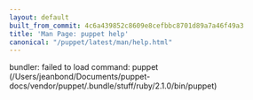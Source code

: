 ```yaml
---
layout: default
built_from_commit: 4c6a439852c8609e8cefbbc8701d89a7a46f49a3
title: 'Man Page: puppet help'
canonical: "/puppet/latest/man/help.html"
---
```


<div class='mp'>
<p>bundler: failed to load command: puppet (/Users/jeanbond/Documents/puppet-docs/vendor/puppet/.bundle/stuff/ruby/2.1.0/bin/puppet)</p>

</div>
